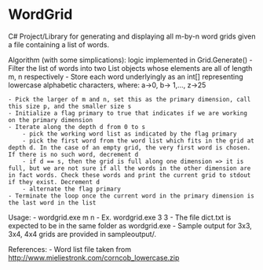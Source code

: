 WordGrid
========

C# Project/Library for generating and displaying all m-by-n word grids given a file containing a list of words.

Algorithm (with some simplications): logic implemented in Grid.Generate()
	- Filter the list of words into two List<T> objects whose elements are all of length m, n respectively
	- Store each word underlyingly as an int[] representing lowercase alphabetic characters, where: a->0, b-> 1,..., z->25
	
	- Pick the larger of m and n, set this as the primary dimension, call this size p, and the smaller size s
	- Initialize a flag primary to true that indicates if we are working on the primary dimension
	- Iterate along the depth d from 0 to s
		- pick the working word list as indicated by the flag primary
		- pick the first word from the word list which fits in the grid at depth d. In the case of an empty grid, the very first word is chosen. If there is no such word, decrement d
		- if d == s, then the grid is full along one dimension => it is full, but we are not sure if all the words in the other dimension are in fact words. Check these words and print the current grid to stdout if they exist. Decrement d
		- alternate the flag primary
	- Terminate the loop once the current word in the primary dimension is the last word in the list
	
Usage:
	- wordgrid.exe m n
	- Ex. wordgrid.exe 3 3
	- The file dict.txt is expected to be in the same folder as wordgrid.exe
	- Sample output for 3x3, 3x4, 4x4 grids are provided in sampleoutput/.
		
References:
	- Word list file taken from http://www.mieliestronk.com/corncob_lowercase.zip
		
		